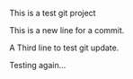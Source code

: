 This is a test git project

This is a new line for a commit.

A Third line to test git update.

Testing again...
